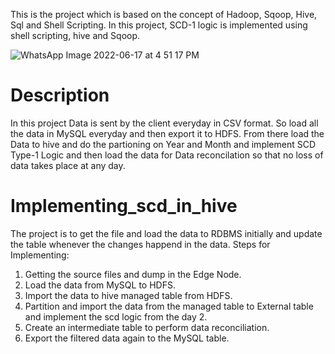 This is the project which is based on the concept of Hadoop, Sqoop, Hive, Sql and Shell Scripting. In this project, SCD-1 logic is implemented using shell scripting, hive and Sqoop.



![WhatsApp Image 2022-06-17 at 4 51 17 PM](https://user-images.githubusercontent.com/107996709/175804497-a4308378-82fb-49bd-b51d-31200a566e77.jpeg)
# Description

In this project Data is sent by the client everyday in CSV format. So load all the data in MySQL everyday and then export it to HDFS. From there load the Data to hive
and do the partioning on Year and Month and implement SCD Type-1 Logic and then load the data for Data reconcilation so that no loss of data takes place at any day.


# Implementing_scd_in_hive
The project is to get the file and load the data to RDBMS initially and update the table whenever the changes happend in the data.
Steps for Implementing:
1. Getting the source files and dump in the Edge Node.
2. Load the data from MySQL to HDFS.
3. Import the data to hive managed table from HDFS.
4. Partition and import the data from the managed table to External table and implement the scd logic from the day 2.
5. Create an intermediate table to perform data reconciliation.
6. Export the filtered data again to the MySQL table.
